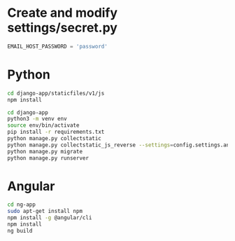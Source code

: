 # Create and modify settings/secret.py
```python
EMAIL_HOST_PASSWORD = 'password'
```

# Python
```sh
cd django-app/staticfiles/v1/js
npm install 

cd django-app
python3 -m venv env
source env/bin/activate
pip install -r requirements.txt
python manage.py collectstatic
python manage.py collectstatic_js_reverse --settings=config.settings.angular
python manage.py migrate
python manage.py runserver
```

# Angular
```sh
cd ng-app
sudo apt-get install npm
npm install -g @angular/cli
npm install
ng build
```